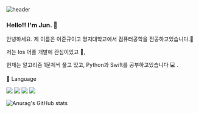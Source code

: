 ![header](https://capsule-render.vercel.app/api?type=wave&color=FFFFFF&height=300&section=header&text=JunKyu%20&fontSize=90)

### Hello!! I'm Jun. 👋

안녕하세요. 제 이름은 이준규이고 명지대학교에서 컴퓨터공학을 전공하고있습니다.🏫

저는 Ios 어플 개발에 관심이있고 🍎,

현재는 알고리즘 1문제씩 풀고 있고, Python과 Swift를 공부하고있습니다 💻 .


📝 Language

<img src="https://img.shields.io/badge/C-A8B9CC?style=flat-square&logo=c&logoColor=white"/> <img src="https://img.shields.io/badge/C++-00599C?style=flat-square&logo=cplusplus&logoColor=white"/> <img src="https://img.shields.io/badge/Python-3776AB?style=for-the-badge&logo=Python&logoColor=black"> <img src="https://img.shields.io/badge/Swift-F05138?style=flat-square&logo=swift&logoColor=white"/>

![Anurag's GitHub stats](https://github-readme-stats.vercel.app/api?username=JunnKyuu&show_icons=true&theme=dark)
